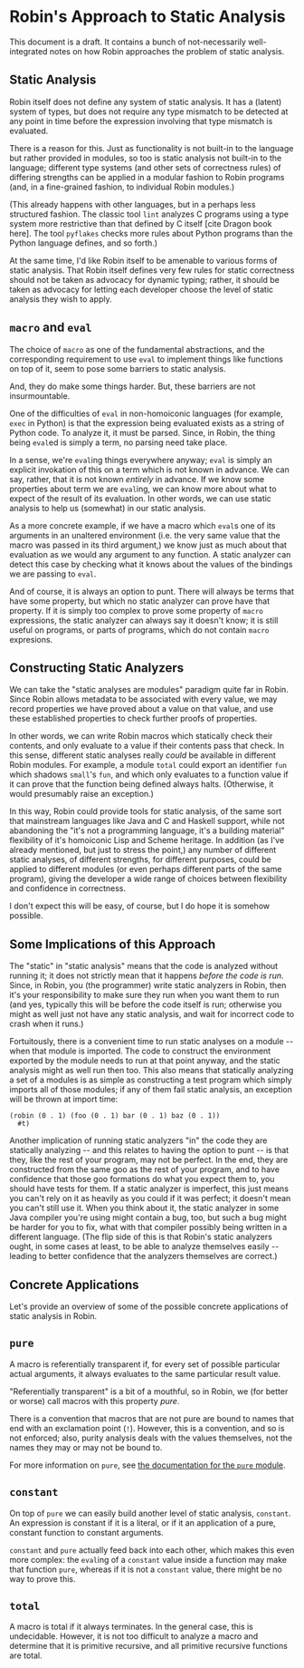 Robin's Approach to Static Analysis
===================================

This document is a draft.  It contains a bunch of not-necessarily
well-integrated notes on how Robin approaches the problem of static
analysis.

Static Analysis
---------------

Robin itself does not define any system of static analysis.  It has a
(latent) system of types, but does not require any type mismatch to
be detected at any point in time before the expression involving that
type mismatch is evaluated.

There is a reason for this.  Just as functionality is not built-in
to the language but rather provided in modules, so too is static
analysis not built-in to the language; different type systems (and
other sets of correctness rules) of differing strengths can be applied
in a modular fashion to Robin programs (and, in a fine-grained fashion,
to individual Robin modules.)

(This already happens with other languages, but in a perhaps less
structured fashion.  The classic tool `lint` analyzes C programs using
a type system more restrictive than that defined by C itself [cite
Dragon book here].  The tool `pyflakes` checks more rules about Python
programs than the Python language defines, and so forth.)

At the same time, I'd like Robin itself to be amenable to various
forms of static analysis.  That Robin itself defines very few rules for
static correctness should not be taken as advocacy for dynamic typing;
rather, it should be taken as advocacy for letting each developer choose
the level of static analysis they wish to apply.

`macro` and `eval`
------------------

The choice of `macro` as one of the fundamental abstractions, and the
corresponding requirement to use `eval` to implement things like
functions on top of it, seem to pose some barriers to static analysis.

And, they do make some things harder.  But, these barriers are not
insurmountable.

One of the difficulties of `eval` in non-homoiconic languages (for
example, `exec` in Python) is that the expression being evaluated
exists as a string of Python code.  To analyze it, it must be parsed.
Since, in Robin, the thing being `eval`ed is simply a term, no parsing
need take place.

In a sense, we're `eval`ing things everywhere anyway; `eval` is simply
an explicit invokation of this on a term which is not known in advance.
We can say, rather, that it is not known *entirely* in advance.  If we
know some properties about term we are `eval`ing, we can know more
about what to expect of the result of its evaluation.  In other words,
we can use static analysis to help us (somewhat) in our static analysis.

As a more concrete example, if we have a macro which `eval`s one of its
arguments in an unaltered environment (i.e. the very same value that
the macro was passed in its third argument,) we know just as much about
that evaluation as we would any argument to any function.  A static
analyzer can detect this case by checking what it knows about the values
of the bindings we are passing to `eval`.

And of course, it is always an option to punt.  There will always be
terms that have some property, but which no static analyzer can prove
have that property.  If it is simply too complex to prove some property
of `macro` expressions, the static analyzer can always say it doesn't
know; it is still useful on programs, or parts of programs, which do
not contain `macro` expresions.

Constructing Static Analyzers
-----------------------------

We can take the "static analyses are modules" paradigm quite far in
Robin.  Since Robin allows metadata to be associated with every value,
we may record properties we have proved about a value on that value,
and use these established properties to check further proofs of properties.

In other words, we can write Robin macros which statically check their
contents, and only evaluate to a value if their contents pass that
check.  In this sense, different static analyses really *could* be
available in different Robin modules.  For example, a module `total`
could export an identifier `fun` which shadows `small`'s `fun`, and
which only evaluates to a function value if it can prove that the
function being defined always halts.  (Otherwise, it would presumably
raise an exception.)

In this way, Robin could provide tools for static analysis, of the same
sort that mainstream languages like Java and C and Haskell support, while
not abandoning the "it's not a programming language, it's a building
material" flexibility of it's homoiconic Lisp and Scheme heritage.  In
addition (as I've already mentioned, but just to stress the point,) any
number of different static analyses, of different strengths, for different
purposes, could be applied to different modules (or even perhaps different
parts of the same program), giving the developer a wide range of choices
between flexibility and confidence in correctness.

I don't expect this will be easy, of course, but I do hope it is somehow
possible.

Some Implications of this Approach
----------------------------------

The "static" in "static analysis" means that the code is analyzed without
running it; it does not strictly mean that it happens *before the code is
run*.  Since, in Robin, you (the programmer) write static analyzers in
Robin, then it's your responsibility to make sure they run when you want
them to run (and yes, typically this will be before the code itself is
run; otherwise you might as well just not have any static analysis, and
wait for incorrect code to crash when it runs.)

Fortuitously, there is a convenient time to run static analyses on a
module -- when that module is imported.  The code to construct the
environment exported by the module needs to run at that point anyway, and
the static analysis might as well run then too.  This also means that
statically analyzing a set of a modules is as simple as constructing a
test program which simply imports all of those modules; if any of them
fail static analysis, an exception will be thrown at import time:

    (robin (0 . 1) (foo (0 . 1) bar (0 . 1) baz (0 . 1))
      #t)

Another implication of running static analyzers "in" the code they are
statically analyzing -- and this relates to having the option to punt --
is that they, like the rest of your program, may not be perfect.  In the
end, they are constructed from the same goo as the rest of your program,
and to have confidence that those goo formations do what you expect them
to, you should have tests for them.  If a static analyzer is imperfect,
this just means you can't rely on it as heavily as you could if it was
perfect; it doesn't mean you can't still use it.  When you think about it,
the static analyzer in some Java compiler you're using might contain a bug,
too, but such a bug might be harder for you to fix, what with that compiler
possibly being written in a different language.  (The flip side of this is
that Robin's static analyzers ought, in some cases at least, to be able to
analyze themselves easily -- leading to better confidence that the analyzers
themselves are correct.)

Concrete Applications
---------------------

Let's provide an overview of some of the possible concrete applications of
static analysis in Robin.

`pure`
------

A macro is referentially transparent if, for every set of possible particular
actual arguments, it always evaluates to the same particular result value.

"Referentially transparent" is a bit of a mouthful, so in Robin, we (for
better or worse) call macros with this property *pure*.

There is a convention that macros that are not pure are bound to names that
end with an exclamation point (`!`).  However, this is a convention, and so
is not enforced; also, purity analysis deals with the values themselves, not
the names they may or may not be bound to.

For more information on `pure`, see [the documentation for the `pure`
module](module/Pure.falderal).

`constant`
----------

On top of `pure` we can easily build another level of static analysis,
`constant`.  An expression is constant if it is a literal, or if it
an application of a pure, constant function to constant arguments.

`constant` and `pure` actually feed back into each other, which makes
this even more complex: the `eval`ing of a `constant` value inside a
function may make that function `pure`, whereas if it is not a `constant`
value, there might be no way to prove this.

`total`
-------

A macro is total if it always terminates.  In the general case, this is
undecidable.  However, it is not too difficult to analyze a macro and
determine that it is primitive recursive, and all primitive recursive
functions are total.
